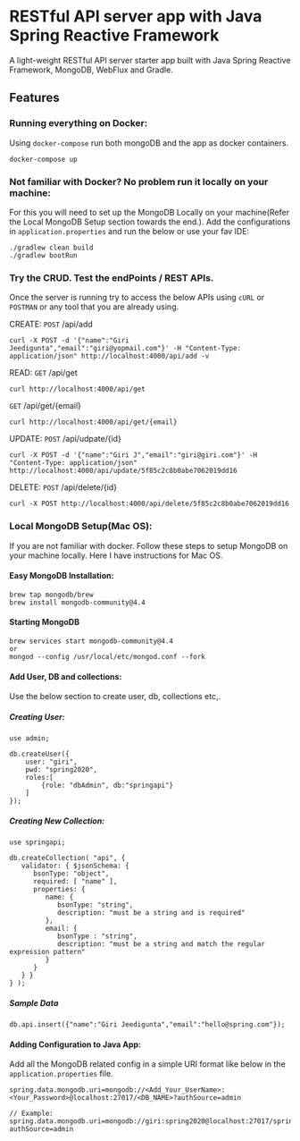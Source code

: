 # RESTful API server app with Java Spring Reactive Framework
A light-weight RESTful API server starter app built with Java Spring Reactive Framework, MongoDB, WebFlux and Gradle. 

## Features

### Running everything on Docker:
Using ```docker-compose``` run both mongoDB and the app as docker containers.
```
docker-compose up
```

### Not familiar with Docker? No problem run it locally on your machine: 
For this you will need to set up the MongoDB Locally on your machine(Refer the Local MongoDB Setup section towards the end.). 
Add the configurations in ```application.properties``` and run the below or use your fav IDE:  
```
./gradlew clean build
./gradlew bootRun
```

### Try the CRUD. Test the endPoints / REST APIs.
Once the server is running try to access the below APIs using ```cURL``` or ```POSTMAN``` or any tool that you are already using.   

CREATE: 
```POST``` /api/add

```
curl -X POST -d '{"name":"Giri Jeedigunta","email":"giri@yopmail.com"}' -H "Content-Type: application/json" http://localhost:4000/api/add -v
```

READ: 
```GET``` /api/get
```
curl http://localhost:4000/api/get
```

```GET``` /api/get/{email}

```
curl http://localhost:4000/api/get/{email}
```

UPDATE: 
```POST``` /api/udpate/{id}

```
curl -X POST -d '{"name":"Giri J","email":"giri@giri.com"}' -H "Content-Type: application/json" http://localhost:4000/api/update/5f85c2c8b0abe7062019dd16
```

DELETE: 
```POST``` /api/delete/{id}

```
curl -X POST http://localhost:4000/api/delete/5f85c2c8b0abe7062019dd16
```

### Local MongoDB Setup(Mac OS):
If you are not familiar with docker. Follow these steps to setup MongoDB on your machine locally. Here I have instructions for Mac OS. 
  
#### Easy MongoDB Installation: 
```
brew tap mongodb/brew
brew install mongodb-community@4.4
```

#### Starting MongoDB
```
brew services start mongodb-community@4.4
or
mongod --config /usr/local/etc/mongod.conf --fork
```

#### Add User, DB and collections:
Use the below section to create user, db, collections etc,. 

##### Creating User:
```
use admin;

db.createUser({
    user: "giri",
    pwd: "spring2020",
    roles:[
        {role: "dbAdmin", db:"springapi"}
    ]
});
```

##### Creating New Collection: 
```
use springapi;

db.createCollection( "api", {
   validator: { $jsonSchema: {
      bsonType: "object",
      required: [ "name" ],
      properties: {
         name: {
            bsonType: "string",
            description: "must be a string and is required"
         },
         email: {
            bsonType : "string",
            description: "must be a string and match the regular expression pattern"
         }
      }
   } }
} );
```

##### Sample Data
```
db.api.insert({"name":"Giri Jeedigunta","email":"hello@spring.com"});
```

#### Adding Configuration to Java App: 
Add all the MongoDB related config in a simple URI format like below in the ```application.properties``` file. 

```
spring.data.mongodb.uri=mongodb://<Add_Your_UserName>:<Your_Password>@localhost:27017/<DB_NAME>?authSource=admin

// Example: 
spring.data.mongodb.uri=mongodb://giri:spring2020@localhost:27017/springapi?authSource=admin
```
